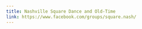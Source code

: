 ```yaml
---
title: Nashville Square Dance and Old-Time
link: https://www.facebook.com/groups/square.nash/
---
```

